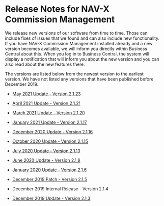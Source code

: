 # Release Notes for NAV-X Commission Management

We release new versions of our software from time to time. Those can include fixes of issues that we found and can also include new functionality. If you have NAV-X Commission Management installed already and a new version becomes available, we will inform you directly within Business Central about this. When you log in to Business Central, the system will display a notification that will inform you about the new version and you can also read about the new features there.

The versions are listed below from the newest version to the earliest version. We have not listed any versions that have been published before December 2019.

- [May 2021 Update - Version 2.1.23](release-notes/release-notes-2-1-23.md)

- [April 2021 Update - Version 2.1.21](release-notes/release-notes-2-1-21.md)

- [March 2021 Update - Version 2.1.20](release-notes/release-notes-2-1-20.md)

- [January 2021 Update - Version 2.1.17](release-notes/release-notes-2-1-17.md)

- [December 2020 Update - Version 2.1.16](release-notes/release-notes-2-1-16.md)

- [October 2020 Update - Version 2.1.15](release-notes/release-notes-2-1-15.md)

- [July 2020 Update - Version 2.1.13](release-notes/release-notes-2-1-13.md)

- [June 2020 Update - Version 2.1.9](release-notes/release-notes-2-1-9.md)

- [January 2020 Update - Version 2.1.6](release-notes/release-notes-2-1-6.md)

- [December 2019 Patch - Version 2.1.5](release-notes/release-notes-2-1-5.md)

- December 2019 Internal Release - Version 2.1.4

- [December 2019 Update - Version 2.1.3](release-notes/release-notes-2-1-3.md)
